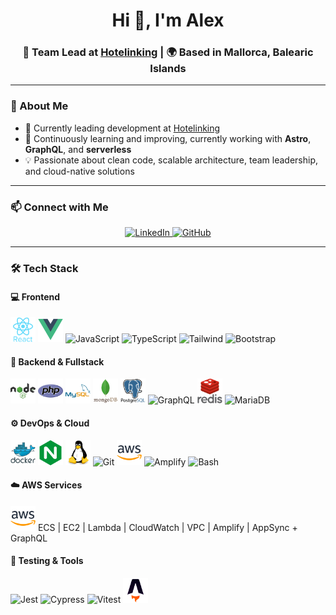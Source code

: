 <h1 align="center">Hi 👋, I'm Alex</h1>
<h3 align="center">💼 Team Lead at <a href="https://www.hotelinking.com" target="_blank">Hotelinking</a> | 🌍 Based in Mallorca, Balearic Islands</h3>

---

### 🚀 About Me

- 🔭 Currently leading development at [Hotelinking](https://www.hotelinking.com)
- 🌱 Continuously learning and improving, currently working with **Astro**, **GraphQL**, and **serverless**
- 💡 Passionate about clean code, scalable architecture, team leadership, and cloud-native solutions

---

### 📫 Connect with Me

<p align="center">
  <a href="https://linkedin.com/in/alex-marcelo-lopez-quiroga5555" target="_blank">
    <img src="https://img.shields.io/badge/-Alex%20Quiroga-blue?style=for-the-badge&logo=Linkedin&logoColor=white" alt="LinkedIn"/>
  </a>
  <a href="https://github.com/Coquixo" target="_blank">
    <img src="https://img.shields.io/badge/-GitHub-181717?style=for-the-badge&logo=github&logoColor=white" alt="GitHub"/>
  </a>
</p>

---

### 🛠️ Tech Stack

#### 💻 Frontend
<p>
  <img src="https://raw.githubusercontent.com/devicons/devicon/master/icons/react/react-original-wordmark.svg" width="40" alt="React"/>
  <img src="https://raw.githubusercontent.com/devicons/devicon/master/icons/vuejs/vuejs-original.svg" width="40" alt="Vue 2"/> 
  <img src="https://cdn.jsdelivr.net/gh/devicons/devicon/icons/javascript/javascript-original.svg" width="40" alt="JavaScript"/>
  <img src="https://cdn.jsdelivr.net/gh/devicons/devicon/icons/typescript/typescript-original.svg" width="40" alt="TypeScript"/>
  <img src="https://www.vectorlogo.zone/logos/tailwindcss/tailwindcss-icon.svg" width="40" alt="Tailwind"/>
  <img src="https://getbootstrap.com/docs/5.3/assets/brand/bootstrap-logo.svg" alt="Bootstrap" width="40" height="40"/>
</p>

#### 🧠 Backend & Fullstack
<p>
  <img src="https://raw.githubusercontent.com/devicons/devicon/master/icons/nodejs/nodejs-original-wordmark.svg" width="40" alt="Node.js"/>
  <img src="https://raw.githubusercontent.com/devicons/devicon/master/icons/php/php-original.svg" width="40" alt="PHP"/>
  <img src="https://raw.githubusercontent.com/devicons/devicon/master/icons/mysql/mysql-original-wordmark.svg" width="40" alt="MySQL"/>
  <img src="https://raw.githubusercontent.com/devicons/devicon/master/icons/mongodb/mongodb-original-wordmark.svg" width="40" alt="MongoDB"/>
  <img src="https://raw.githubusercontent.com/devicons/devicon/master/icons/postgresql/postgresql-original-wordmark.svg" width="40" alt="PostgreSQL"/>
  <img src="https://www.vectorlogo.zone/logos/graphql/graphql-icon.svg" width="40" alt="GraphQL"/>
  <img src="https://raw.githubusercontent.com/devicons/devicon/master/icons/redis/redis-original-wordmark.svg" width="40" alt="Redis"/>
  <img src="https://www.vectorlogo.zone/logos/mariadb/mariadb-icon.svg" width="40" alt="MariaDB"/>
</p>

#### ⚙️ DevOps & Cloud
<p>
  <img src="https://raw.githubusercontent.com/devicons/devicon/master/icons/docker/docker-original-wordmark.svg" width="40" alt="Docker"/>
  <img src="https://raw.githubusercontent.com/devicons/devicon/master/icons/nginx/nginx-original.svg" width="40" alt="NGINX"/>
  <img src="https://raw.githubusercontent.com/devicons/devicon/master/icons/linux/linux-original.svg" width="40" alt="Linux"/>
  <img src="https://www.vectorlogo.zone/logos/git-scm/git-scm-icon.svg" width="40" alt="Git"/>
  <img src="https://raw.githubusercontent.com/devicons/devicon/master/icons/amazonwebservices/amazonwebservices-original-wordmark.svg" width="40" alt="AWS"/>
  <img src="https://docs.amplify.aws/assets/logo-dark.svg" width="40" alt="Amplify"/>
  <img src="https://cdn.jsdelivr.net/gh/devicons/devicon/icons/bash/bash-original.svg" width="40" alt="Bash"/>
</p>

#### ☁️ AWS Services
<p>
  <img src="https://raw.githubusercontent.com/devicons/devicon/master/icons/amazonwebservices/amazonwebservices-original-wordmark.svg" width="40" alt="AWS"/>
  ECS | EC2 | Lambda | CloudWatch | VPC | Amplify | AppSync + GraphQL
</p>

#### 🧪 Testing & Tools
<p>
  <img src="https://www.vectorlogo.zone/logos/jestjsio/jestjsio-icon.svg" width="40" alt="Jest"/>
  <img src="https://raw.githubusercontent.com/simple-icons/simple-icons/develop/icons/cypress.svg" width="40" alt="Cypress"/>
  <img src="https://vitejs.dev/logo.svg" width="40" alt="Vitest"/>
  <img src="./content/Astro.svg" alt="Astro" width="40" height="40"/>
</p>
